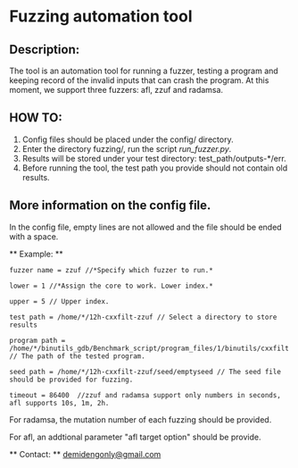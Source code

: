 # Fuzzing automation tool

## Description:
The tool is an automation tool for running a fuzzer, testing a program and keeping record of the invalid inputs that can crash the program.
At this moment, we support three fuzzers: afl, zzuf and radamsa.

## HOW TO:
1. Config files should be placed under the config/ directory. 
2. Enter the directory fuzzing/, run the script *run_fuzzer.py*.
3. Results will be stored under your test directory: test_path/outputs-*/err.
4. Before running the tool, the test path you provide should not contain old results.

## More information on the config file.

In the config file, empty lines are not allowed and the file should be ended with a space.

** Example: **
```
fuzzer name = zzuf //*Specify which fuzzer to run.*

lower = 1 //*Assign the core to work. Lower index.*

upper = 5 // Upper index.

test path = /home/*/12h-cxxfilt-zzuf // Select a directory to store results

program path = /home/*/binutils_gdb/Benchmark_script/program_files/1/binutils/cxxfilt // The path of the tested program.

seed path = /home/*/12h-cxxfilt-zzuf/seed/emptyseed // The seed file should be provided for fuzzing.

timeout = 86400  //zzuf and radamsa support only numbers in seconds, afl supports 10s, 1m, 2h.
```

For radamsa, the mutation number of each fuzzing should be provided.

For afl, an addtional parameter "afl target option" should be provide.

** Contact: **
demidengonly@gmail.com
